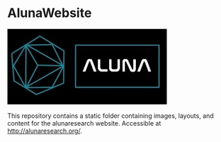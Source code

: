 # AlunaWebsite

![Aluna Logo](https://github.com/kamranmajid41/AlunaWebsite/blob/master/public/images/LogoJPGALUNA.jpg)


This repository contains a static folder containing images, layouts, and content for the alunaresearch website. Accessible at http://alunaresearch.org/.
